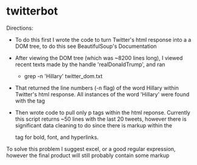# twitterbot

Directions:

- To do this first I wrote the code to turn Twitter's html response into a a DOM tree, to do this see BeautifulSoup's Documentation

- After viewing the DOM tree (which was ~8200 lines long), I viewed recent texts made by the handle 'realDonaldTrump', and ran 
	- grep -n 'Hillary' twitter_dom.txt

- That returned the line numbers (-n flag) of the word Hillary within Twitter's html response. All instances of the word 'Hillary' were found with the tag 

<p class = "TweetTextSize TweetTextSize -- 26 js-tweet-text tweet-text" data-aria-label-part = "0"  lang = "en"></p> 

- Then wrote code to pull only p tags within the html reponse. Currently this script returns ~50 lines with the last 20 tweets, however there is significant data cleaning to do since there is markup within the <p> tag for bold, font, and hyperlinks. 

To solve this problem I suggest excel, or a good regular expression, however the final product will still probably contain some markup
 
